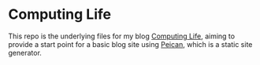 # Computing Life

This repo is the underlying files for my blog [Computing Life](http://grapeot.me/), aiming to provide a start point for a basic blog site using [Peican](https://github.com/getpelican/pelican/), which is a static site generator.
